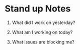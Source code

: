 # Stand up Notes 

1. What did I work on yesterday?

2. What am I working on today?

3. What issues are blocking me?
